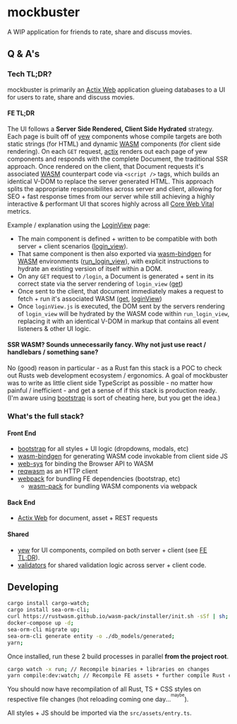 # mockbuster

A WIP application for friends to rate, share and discuss movies.

## Q & A's

### Tech TL;DR?

mockbuster is primarily an [Actix Web](https://actix.rs/) application glueing databases to a UI for users to rate, share and discuss movies.

#### FE TL;DR
The UI follows a **Server Side Rendered, Client Side Hydrated** strategy.  Each page is built off of [yew](https://yew.rs/) components whose compile targets are both static strings (for HTML) and dynamic [WASM](https://webassembly.org/) components (for client side rendering).  On each `GET` request, [actix](https://actix.rs/) renders out each page of yew components and responds with the complete Document, the traditional SSR approach.  Once rendered on the client, that Document requests it's associated [WASM](https://webassembly.org/) counterpart code via `<script />` tags, which builds an identical V-DOM to replace the server generated HTML. This approach splits the appropriate responsibilites across server and client, allowing for SEO + fast response times from our server while still achieving a highly interactive & performant UI that scores highly across all [Core Web Vital](https://developers.google.com/search/docs/appearance/core-web-vitals) metrics.

Example / explanation using the [LoginView](https://github.com/PatrickMcLennan/mockbuster/tree/main/views/login_view) page:
  - The main component is defined + written to be compatible with both server + client scenarios ([login_view](https://github.com/PatrickMcLennan/mockbuster/blob/main/views/login_view/login_view.rs#L11-L155)).
  - That same component is then also exported via [wasm-bindgen](https://rustwasm.github.io/docs/wasm-bindgen/) for [WASM](https://webassembly.org/) environments ([run_login_view](https://github.com/PatrickMcLennan/mockbuster/blob/main/views/login_view/login_view.rs#L157-L161)), with explicit instructions to hydrate an existing version of itself within a DOM.
  - On any `GET` request to `/login`, a Document is generated + sent in its correct state via the server rendering of `login_view` ([get](https://github.com/PatrickMcLennan/mockbuster/blob/main/server/routes/login/get.rs))
  - Once sent to the client, that document immediately makes a request to fetch + run it's associated WASM ([get](https://github.com/PatrickMcLennan/mockbuster/blob/main/server/routes/login/get.rs#L36), [loginView](https://github.com/PatrickMcLennan/mockbuster/blob/main/views/login_view/loginView.ts))
  - Once `loginView.js` is executed, the DOM sent by the servers rendering of `login_view` will be hydrated by the WASM code within `run_login_view`, replacing it with an identical V-DOM in markup that contains all event listeners & other UI logic.
  
  #### SSR WASM?  Sounds unnecessarily fancy.  Why not just use react / handlebars / something sane?
  No (good) reason in particular - as a Rust fan this stack is a POC to check out Rusts web development ecosystem / ergonomics.  A goal of mockbuster was to write as little client side TypeScript as possible - no matter how painful / inefficient -  and get a sense of if this stack is production ready.  (I'm aware using [bootstrap](https://getbootstrap.com/) is sort of cheating here, but you get the idea.)

### What's the full stack?
#### Front End
- [bootstrap](https://getbootstrap.com/) for all styles + UI logic (dropdowns, modals, etc)
- [wasm-bindgen](https://rustwasm.github.io/docs/wasm-bindgen/) for generating WASM code invokable from client side JS
- [web-sys](https://crates.io/crates/web-sys) for binding the Browser API to WASM
- [reqwasm](https://crates.io/crates/reqwasm) as an HTTP client
- [webpack](https://webpack.js.org/) for bundling FE dependencies (bootstrap, etc)
  - [wasm-pack](https://rustwasm.github.io/docs/wasm-pack/) for bundling WASM components via webpack

#### Back End
- [Actix Web](https://actix.rs/) for document, asset + REST requests

#### Shared
- [yew](https://yew.rs/) for UI components, compiled on both server + client (see [FE TL;DR](https://github.com/PatrickMcLennan/mockbuster#fe-tldr)).
- [validators](https://crates.io/crates/validators) for shared validation logic across server + client code.



## Developing

  ```bash
  cargo install cargo-watch;
  cargo install sea-orm-cli;
  curl https://rustwasm.github.io/wasm-pack/installer/init.sh -sSf | sh; // https://rustwasm.github.io/wasm-pack/installer/
  docker-compose up -d;
  sea-orm-cli migrate up;
  sea-orm-cli generate entity -o ./db_models/generated;
  yarn;
  ```
Once installed, run these 2 build processes in parallel **from the project root**.
  ```bash
  cargo watch -x run; // Recompile binaries + libraries on changes
  yarn compile:dev:watch; // Recompile FE assets + further compile Rust components into WASM on changes
  ```

You should now have recompilation of all Rust, TS + CSS styles on respective file changes (hot reloading coming one day...<sup><sup>maybe</sup></sup>).

All styles + JS should be imported via the `src/assets/entry.ts`.